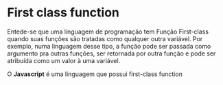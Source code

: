 # First class function

Entede-se que uma linguagem de programação tem Função First-class quando suas 
funções são tratadas como qualquer outra variável. Por exemplo, numa linguagem 
desse tipo, a função pode ser passada como argumento pra outras funções, ser 
retornada por outra função e pode ser atribuída como um valor à uma variável.

O **Javascript** é uma linguagem que possui first-class function

